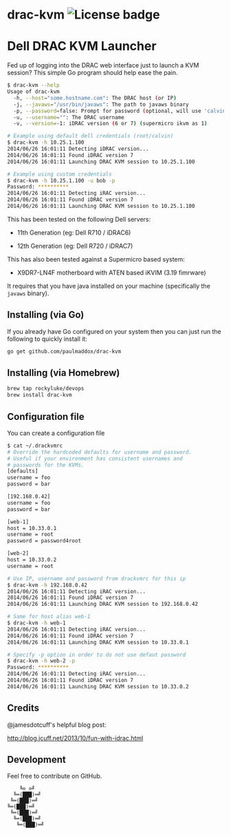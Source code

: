 # drac-kvm ![License badge][license-img]

Dell DRAC KVM Launcher
=========

Fed up of logging into the DRAC web interface just to launch a KVM session?
This simple Go program should help ease the pain.

```bash
$ drac-kvm --help
Usage of drac-kvm
  -h, --host="some.hostname.com": The DRAC host (or IP)
  -j, --javaws="/usr/bin/javaws": The path to javaws binary
  -p, --password=false: Prompt for password (optional, will use 'calvin' if not present)
  -u, --username="": The DRAC username
  -v, --version=-1: iDRAC version (6 or 7) (supermicro ikvm as 1)

# Example using default dell credentials (root/calvin)
$ drac-kvm -h 10.25.1.100
2014/06/26 16:01:11 Detecting iDRAC version...
2014/06/26 16:01:11 Found iDRAC version 7
2014/06/26 16:01:11 Launching DRAC KVM session to 10.25.1.100

# Example using custom credentials
$ drac-kvm -h 10.25.1.100 -u bob -p
Password: **********
2014/06/26 16:01:11 Detecting iRAC version...
2014/06/26 16:01:11 Found iDRAC version 7
2014/06/26 16:01:11 Launching DRAC KVM session to 10.25.1.100
```
This has been tested on the following Dell servers:

 * 11th Generation (eg: Dell R710 / iDRAC6)

 * 12th Generation (eg: Dell R720 / iDRAC7)

This has also been tested against a Supermicro based system:

 * X9DR7-LN4F motherboard with ATEN based iKVIM (3.19 fimrware)

It requires that you have java installed on your machine (specifically the `javaws` binary).

Installing (via Go)
----

If you already have Go configured on your system then you can just run the following to quickly install it:

```bash
go get github.com/paulmaddox/drac-kvm
```

Installing (via Homebrew)
----

```bash
brew tap rockyluke/devops
brew install drac-kvm
```

Configuration file
----

You can create a configuration file
```bash
$ cat ~/.drackvmrc
# Override the hardcoded defaults for username and password.
# Useful if your environment has consistent usernames and
# passwords for the KVMs.
[defaults]
username = foo
password = bar

[192.168.0.42]
username = foo
password = bar

[web-1]
host = 10.33.0.1
username = root
password = password4root

[web-2]
host = 10.33.0.2
username = root

# Use IP, username and password from drackvmrc for this ip
$ drac-kvm -h 192.168.0.42
2014/06/26 16:01:11 Detecting iRAC version...
2014/06/26 16:01:11 Found iDRAC version 7
2014/06/26 16:01:11 Launching DRAC KVM session to 192.168.0.42

# Same for host alias web-1
$ drac-kvm -h web-1
2014/06/26 16:01:11 Detecting iRAC version...
2014/06/26 16:01:11 Found iDRAC version 7
2014/06/26 16:01:11 Launching DRAC KVM session to 10.33.0.1

# Specify -p option in order to do not use defaut password
$ drac-kvm -h web-2 -p
Password: **********
2014/06/26 16:01:11 Detecting iRAC version...
2014/06/26 16:01:11 Found iDRAC version 7
2014/06/26 16:01:11 Launching DRAC KVM session to 10.33.0.2
```
Credits
----
@jamesdotcuff's helpful blog post:

http://blog.jcuff.net/2013/10/fun-with-idrac.html

## Development

Feel free to contribute on GitHub.

```
    ╚⊙ ⊙╝
  ╚═(███)═╝
 ╚═(███)═╝
╚═(███)═╝
 ╚═(███)═╝
  ╚═(███)═╝
   ╚═(███)═╝
```

[license-img]: https://img.shields.io/badge/license-Apache%202.0-blue.svg
